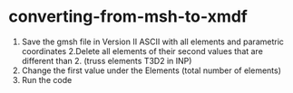 # converting-from-msh-to-xmdf
1. Save the gmsh file in Version II ASCII with all elements and parametric coordinates
2.Delete all elements of their second values that are different than 2. (truss elements T3D2 in INP)
3. Change the first value under the Elements (total number of elements)
4. Run the code
